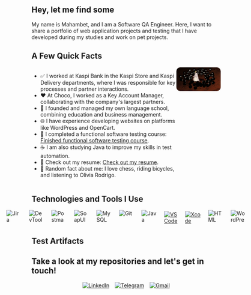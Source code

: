 
## Hey, let me find some
My name is Mahambet, and I am a Software QA Engineer. Here, I want to share a portfolio of web application projects and testing that I have developed during my studies and work on pet projects.

## A Few Quick Facts

<div style="display: flex; align-items: flex-start; justify-content: space-between;">
  <div>
    <ul>
      <li>✅ I worked at Kaspi Bank in the Kaspi Store and Kaspi Delivery departments, where I was responsible for key processes and partner interactions.</li>
      <li> ❤️ At Choco, I worked as a Key Account Manager, collaborating with the company's largest partners.</li>
      <li>🏫 I founded and managed my own language school, combining education and business management.</li>
      <li>🌐 I have experience developing websites on platforms like WordPress and OpenCart.</li>
      <li>📖 I completed a functional software testing course: <a href="link_to_course">Finished functional software testing course</a>.</li>
      <li>☕ I am also studying Java to improve my skills in test automation.</li>
      <li>📄 Check out my resume: <a href="link_to_resume">Check out my resume</a>.</li>
      <li>🎵 Random fact about me: I love chess, riding bicycles, and listening to Olivia Rodrigo.</li>
    </ul>
  </div>
  <div>
    <img src="https://github.com/Yamahamba/Yamahamba/blob/main/assets/68747470733a2f2f692e70696e696d672e636f6d2f6f726967696e616c732f64322f31322f63652f64323132636534633935393534666166373432376662653934316135353466382e676966.gif" alt="GIF" width="300" style="border-radius: 10px;"/>
  </div>
</div>

## Technologies and Tools I Use

<div style="display: flex; justify-content: center; align-items: center; gap: 20px;">
  <img src="https://camo.githubusercontent.com/846a58b5795502a7f7b4016dd2c934bad2d3b80341db7ce9fc0ada3c8a1ac2d3/68747470733a2f2f63646e2e6a7364656c6976722e6e65742f67682f64657669636f6e732f64657669636f6e2f69636f6e732f6a6972612f6a6972612d6f726967696e616c2e737667" alt="Jira" title="Jira" width="40" height="40"/>
  <img src="https://camo.githubusercontent.com/25f6f3de7ca12c8c300b6f0a7b37c48c1e6176ded2f38d770a9d5e9b9d24fce7/68747470733a2f2f64333377756272666b69306c36382e636c6f756466726f6e742e6e65742f333862356339353361343636373336363638356435356462353564303537633836646231666335342f61306664632f7374617469632f61636165366232346439343033343736363163613930316561303766343763312f6368726f6d652d6465762d6c6f676f2d69636f6e2e706e67" alt="DevTools" title="DevTools" width="40" height="40"/>
  <img src="https://camo.githubusercontent.com/66653fb9b350122ece0a9db72f67c75ec0316efe11126b7c7e46296ce64e2561/68747470733a2f2f7777772e7376677265706f2e636f6d2f73686f772f3335343230322f706f73746d616e2d69636f6e2e737667" alt="Postman" title="Postman" width="40" height="40"/>
  <img src="https://camo.githubusercontent.com/b12048870a12c78c92bc846f340c2bdb2cfb1d67f9f86d301b393ee074e02160/68747470733a2f2f656e637279707465642d74626e302e677374617469632e636f6d2f696d616765733f713d74626e3a414e6439476354444c6a2d3137684C75507365344b356c6f34564c4e46526e3839726a4c53422d4b4b495a4d644e6a4230512673" alt="SoapUI" title="SoapUI" width="40" height="40"/>
  <img src="https://camo.githubusercontent.com/8b690f4dff81513c7425f3b8f6e66b34a1dea43e22562037eeb5449d18571c89/68747470733a2f2f63646e2e6a7364656c6976722e6e65742f67682f64657669636f6e732f64657669636f6e2f69636f6e732f6d7973716c2f6d7973716c2d6f726967696e616c2e737667" alt="MySQL" title="MySQL" width="40" height="40"/>
  <img src="https://camo.githubusercontent.com/15166a15835f145259844be455ab5945594a70c48a3090aa83d193bd5e3e9bc5/68747470733a2f2f63646e2e6a7364656c6976722e6e65742f67682f64657669636f6e732f64657669636f6e2f69636f6e732f6769742f6769742d6f726967696e616c2e737667" alt="Git" title="Git" width="40" height="40"/>
  <img src="https://raw.githubusercontent.com/danielcranney/readme-generator/main/public/icons/skills/java-colored.svg" alt="Java" title="Java" width="40" height="40"/>
  <a href="https://code.visualstudio.com/" target="_blank" rel="noreferrer">
    <img src="https://camo.githubusercontent.com/f39f203ca1defeb47e3505ef9044d3303c038c60de7e67f6c229992602e59128/68747470733a2f2f63646e2e6a7364656c6976722e6e65742f67682f64657669636f6e732f64657669636f6e2f69636f6e732f7673636f64652f7673636f64652d6f726967696e616c2e737667" alt="VS Code" title="Visual Studio Code" width="40" height="40"/>
  </a>
  <a href="https://developer.apple.com/xcode/" target="_blank" rel="noreferrer">
    <img src="https://camo.githubusercontent.com/0e06a7f51b2b47d127ed51c45b3286f1cd10d315432cb683748cc13d94552343/68747470733a2f2f63646e2e6a7364656c6976722e6e65742f67682f64657669636f6e732f64657669636f6e2f69636f6e732f78636f64652f78636f64652d6f726967696e616c2e737667" alt="Xcode" title="Xcode" width="40" height="40"/>
  </a>
  <img src="https://camo.githubusercontent.com/730e7031923407fef5960eef1c98a5b45027133eeef7d9f55f561a210e7b251c/68747470733a2f2f63646e2d69636f6e732d706e672e666c617469636f6e2e636f6d2f3531322f3931392f3931393832372e706e67" alt="HTML" title="HTML" width="40" height="40"/>
  <img src="https://raw.githubusercontent.com/danielcranney/readme-generator/main/public/icons/skills/wordpress-colored.svg" alt="WordPress" title="WordPress" width="40" height="40"/>
</div>

## Test Artifacts


## Take a look at my repositories and let's get in touch!
<div style="display: flex; justify-content: center; align-items: center; gap: 15px; margin-top: 10px;">
  <a href="https://www.linkedin.com/in/makhambet-shonov-958740341/" target="_blank" rel="noreferrer">
    <img src="https://cdn-icons-png.flaticon.com/512/174/174857.png" alt="LinkedIn" title="LinkedIn" width="40"/>
  </a>
  <a href="https://t.me/your-telegram-yamahamba" target="_blank" rel="noreferrer">
    <img src="https://cdn-icons-png.flaticon.com/512/2111/2111646.png" alt="Telegram" title="Telegram" width="40"/>
  </a>
  <a href="mailto:geniustab1492@gmail.com" target="_blank" rel="noreferrer">
    <img src="https://cdn-icons-png.flaticon.com/512/732/732200.png" alt="Gmail" title="Gmail" width="40"/>
  </a>
</div>